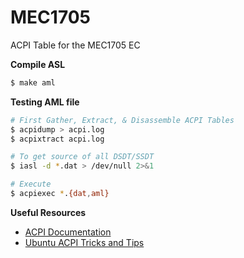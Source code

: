 # MEC1705

ACPI Table for the MEC1705 EC

**Compile ASL**
```sh
$ make aml
```

**Testing AML file**
```sh
# First Gather, Extract, & Disassemble ACPI Tables
$ acpidump > acpi.log
$ acpixtract acpi.log

# To get source of all DSDT/SSDT
$ iasl -d *.dat > /dev/null 2>&1

# Execute
$ acpiexec *.{dat,aml}
```

**Useful Resources**
* [ACPI Documentation](https://acpica.org/documentation)
* [Ubuntu ACPI Tricks and Tips](https://wiki.ubuntu.com/Kernel/Reference/ACPITricksAndTips)
